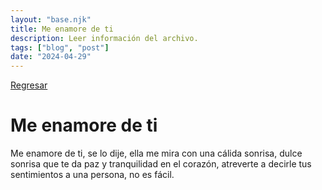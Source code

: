 ```yaml
---
layout: "base.njk"
title: Me enamore de ti
description: Leer información del archivo.
tags: ["blog", "post"]
date: "2024-04-29"
---
```


[Regresar](/)

# Me enamore de ti

Me enamore de ti, se lo dije, ella me mira con una cálida sonrisa, dulce sonrisa que te da paz y tranquilidad en el corazón, atreverte a decirle tus sentimientos a una persona, no es fácil.
